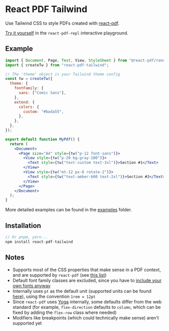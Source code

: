 # React PDF Tailwind

Use Tailwind CSS to style PDFs created with [react-pdf](https://github.com/diegomura/react-pdf).

[Try it yourself](https://react-pdf-repl.vercel.app/?cp_code=JYWwDg9gTgLgBAbzgEQgYwK4gKYDsYA0cACgIYDm2RAKtgB6FwBqw2A7nAL5wBmUEIOACIAAlGyk0MALRgAJjwD043HOzioQgNwAoUJFiI4acaRjZqHbnwHDTU2QukxSwADZtgq7Tp1oIuADO8DAcALzGpuaWABQIOnBwMAAW2DgAXIgJiXD05qqZ8Tk5_m7QgYXZxYmYwQKZQv5QuDxlbOoARm4Y2EIEVTmc_cVD2aOcAJS6OvQG8Go8pBhu8DwYuFLAAXAAgmBgMRNZieIwGM1wMQMAPKiYOPgAfAOJ12SUcIHAAF7YYUI7AAsQk-MAAnm4_ghQjEhGBpIDeJC6Ej6NJ-BxWmi2FBSGA4OQ8QihBNOM9qjkEABtAB0dJ2UFxYJiAEYAEwTAC6NJAeJiMQA-kRgEcwo9Li9qtcWOxJRSANbYMFhBDAThy6rBCFQmFCLF0aQsuAgLzSNjSKlsgAMVrAME5cHhiP10lKcA65GkXR6hptJPVFIpOLxKsWbkC2ADgcS5OjOWutAYoO1Kt15gY0jZdDcvACMg6EDcciSeVdGDqIH9sbjOQAythNttVXAANRwFlRmvXRSJmDVuMJvLJyGptiw9MyQKV0n9msAGWgaTgwDAgSwcDkhegn2A8FIOEY_iCDfMZygcFIchXwECaC85Fybl3NLgADllm5SBqKRHwOpcjwPDAHeZ5wE-HTqBAy64GBpCLtgMAvvWxbAJIyw3kQvLkLgpCfOWd5gLu37VGAn5oOoZjGAIIAQJuRBQDe5ZJOchGBEkXh3nI6zwE-5DLKQRCSLkGA3jRxYAFbljAEDEcUv7LsWDFroEL7vm4n6CNgIlTrRcAAG7YMEwAdMs66QhAmGFk-bG8nQoBMYEeKsLgsk5N0UhMV4L4sHp-5MbykJrpeuF6csYAYC45hwNAOHiC-ACySxKXAEUXmg9yOS5NbFDw2DWd5wC-SATF4KAKXNAJKUrAx5FsVpuT8GxkhEB0xl4FxggGckwH8a5iSQSpJC4oZeDwCua6CNAd6WYFMCsASuJ6cAci4TASlzQAjj0F6MCthEmYEfX6bupDYLkwQvsQySkBG6lMZCHlsbgH6VUeEZbZR9UmiljDmOA5ZHeFbhLbFcC4NgW3YDSrndr2s5SooMpsPDiQTKSkrdu82D9t2dxYKNsZTDo6pAA&modules=true) in the `react-pdf-repl` interactive playground.

## Example

```jsx
import { Document, Page, Text, View, StyleSheet } from "@react-pdf/renderer";
import { createTw } from "react-pdf-tailwind";

// The 'theme' object is your Tailwind theme config
const tw = createTw({
  theme: {
    fontFamily: {
      sans: ["Comic Sans"],
    },
    extend: {
      colors: {
        custom: "#bada55",
      },
    },
  },
});

export default function MyPdf() {
  return (
    <Document>
      <Page size="A4" style={tw("p-12 font-sans")}>
        <View style={tw("p-20 bg-gray-100")}>
          <Text style={tw("text-custom text-3xl")}>Section #1</Text>
        </View>
        <View style={tw("mt-12 px-8 rotate-2")}>
          <Text style={tw("text-amber-600 text-2xl")}>Section #2</Text>
        </View>
      </Page>
    </Document>
  );
}
```

More detailed examples can be found in the [examples](https://github.com/aanckar/react-pdf-tailwind/tree/main/examples) folder.

## Installation

```js
// Or pnpm, yarn...
npm install react-pdf-tailwind
```

## Notes

- Supports most of the CSS properties that make sense in a PDF context, and are supported by `react-pdf` (see [this list](https://react-pdf.org/styling#valid-css-properties))
- Default font family classes are excluded, since you have to [include your own fonts anyway](https://react-pdf.org/fonts)
- Internally uses `pt` as the default unit (supported units can be found [here](https://react-pdf.org/styling#valid-units)), using the convention `1rem = 12pt`
- Since `react-pdf` uses [Yoga](https://yogalayout.com/) internally, some defaults differ from the web standard (for example, `flex-direction` defaults to `column`, which can be fixed by adding the `flex-row` class where needed)
- Modifiers like breakpoints (which could technically make sense) aren't supported yet
